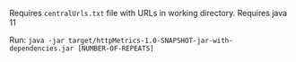Requires `centralUrls.txt` file with URLs in working directory.
Requires java 11

Run: `java -jar target/httpMetrics-1.0-SNAPSHOT-jar-with-dependencies.jar [NUMBER-OF-REPEATS]`
